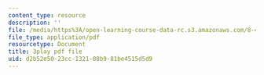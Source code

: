 ```yaml
---
content_type: resource
description: ''
file: /media/https%3A/open-learning-course-data-rc.s3.amazonaws.com/8-421-atomic-and-optical-physics-i-spring-2014/d2b52e5023cc132108b981be4515d5d9_MVOJloovd18.pdf
file_type: application/pdf
resourcetype: Document
title: 3play pdf file
uid: d2b52e50-23cc-1321-08b9-81be4515d5d9
---
```

